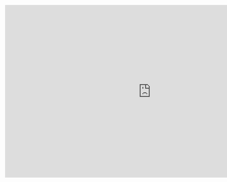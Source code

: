 <div style="text-align: center"><iframe src="https://docs.google.com/presentation/d/e/2PACX-1vSFItyJd8Oqnb29YoqvoKE6FV5M6XsOmahflm7m9CJnh3qTuJc0yrTvKb5VbeI5J9kmITM5Zj0oenEF/embed?start=false&loop=false&delayms=15000" frameborder="0" width="960" height="569" allowfullscreen="true" mozallowfullscreen="true" webkitallowfullscreen="true"></iframe></div>
